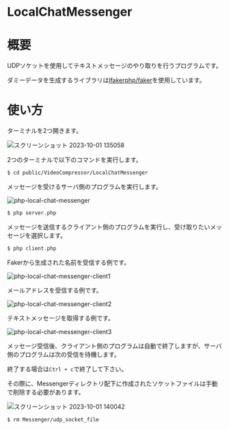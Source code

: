# LocalChatMessenger

# 概要

UDPソケットを使用してテキストメッセージのやり取りを行うプログラムです。

ダミーデータを生成するライブラリは[lfakerphp/faker](https://fakerphp.github.io/)を使用しています。

# 使い方

ターミナルを2つ開きます。

![スクリーンショット 2023-10-01 135058](https://github.com/shimanamisan/recoursion-backend-project-for-php/assets/49751604/c8ed033a-b8e8-4069-b944-e48df3c0e7a4)

2つのターミナルで以下のコマンドを実行します。

```bash
$ cd public/VideoCompressor/LocalChatMessenger
```

メッセージを受けるサーバ側のプログラムを実行します。

![php-local-chat-messenger](https://github.com/shimanamisan/recoursion-backend-project-for-php/assets/49751604/3b9c5064-c7c4-453f-bc30-f8a41feef0a5)

```bash
$ php server.php
```

メッセージを送信するクライアント側のプログラムを実行し、受け取りたいメッセージを選択します。

```bash
$ php client.php
```

Fakerから生成された名前を受信する例です。

![php-local-chat-messenger-client1](https://github.com/shimanamisan/recoursion-backend-project-for-php/assets/49751604/fd36437f-71bd-4cf2-abb6-2cef630bf8f1)

メールアドレスを受信する例です。

![php-local-chat-messenger-client2](https://github.com/shimanamisan/recoursion-backend-project-for-php/assets/49751604/5d7276ac-0ae6-453c-9d17-63db24248f14)

テキストメッセージを取得する例です。

![php-local-chat-messenger-client3](https://github.com/shimanamisan/recoursion-backend-project-for-php/assets/49751604/e2234f46-18b0-4980-b73e-6c5ab270482c)

メッセージ受信後、クライアント側のプログラムは自動で終了しますが、サーバ側のプログラムは次の受信を待機します。

終了する場合は`Ctrl + c`で終了して下さい。

その際に、Messengerディレクトリ配下に作成されたソケットファイルは手動で削除する必要があります。

![スクリーンショット 2023-10-01 140042](https://github.com/shimanamisan/recoursion-backend-project-for-php/assets/49751604/c4c544b8-001a-4c8e-9ab2-0bf24ca08b19)

```bash
$ rm Messenger/udp_socket_file
```